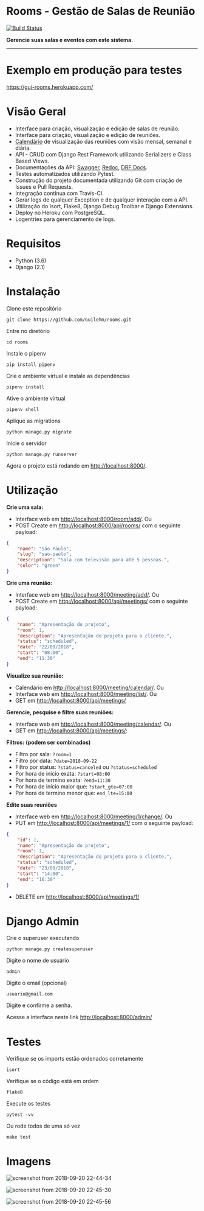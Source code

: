 # Rooms - Gestão de Salas de Reunião
[![Build Status](https://travis-ci.com/Guilehm/rooms.svg?branch=master)](https://travis-ci.com/Guilehm/rooms)

**Gerencie suas salas e eventos com este sistema.**

---
# Exemplo em produção para testes
https://gui-rooms.herokuapp.com/


# Visão Geral

* Interface para criação, visualização e edição de salas de reunião.
* Interface para criação, visualização e edição de reuniões.
* [Calendário](https://gui-rooms.herokuapp.com/meeting/calendar/) de visualização das reuniões com visão mensal, semanal e diária.
* API - CRUD com Django Rest Framework utilizando Serializers e Class Based Views.
* Documentações da API: [Swagger](https://gui-rooms.herokuapp.com/swagger/), [Redoc](https://gui-rooms.herokuapp.com/redoc/), [DRF Docs](https://gui-rooms.herokuapp.com/docs/).
* Testes automatizados utilizando Pytest.
* Construção do projeto documentada utilizando Git com criação de Issues e Pull Requests.
* Integração contínua com Travis-CI.
* Gerar logs de qualquer Exception e de qualquer interação com a API.
* Utilização do Isort, Flake8, Django Debug Toolbar e Django Extensions.
* Deploy no Heroku com PostgreSQL. 
* Logentries para gerenciamento de logs.

# Requisitos

* Python (3.6)
* Django (2.1)

# Instalação

Clone este repositório

    git clone https://github.com/Guilehm/rooms.git

Entre no diretório

    cd rooms
    
Instale o pipenv

    pip install pipenv
    
Crie o ambiente virtual e instale as dependências

    pipenv install
    
Ative o ambiente virtual 

    pipenv shell

Aplique as migrations

    python manage.py migrate

Inicie o servidor

    python manage.py runserver

Agora o projeto está rodando em [http://localhost:8000/](http://localhost:8000/).

# Utilização

**Crie uma sala:**
- Interface web em [http://localhost:8000/room/add/](http://localhost:8000/room/add/). Ou
- POST Create em [http://localhost:8000/api/rooms/](http://localhost:8000/api/rooms/) com o seguinte payload:
```json
{
    "name": "São Paulo",
    "slug": "sao-paulo",
    "description": "Sala com televisão para até 5 pessoas.",
    "color": "green"
}
```

**Crie uma reunião:**
- Interface web em [http://localhost:8000/meeting/add/](http://localhost:8000/meeting/add/). Ou
- POST Create em [http://localhost:8000/api/meetings/](http://localhost:8000/api/meetings/) com o seguinte payload:
```json
{
    "name": "Apresentação do projeto",
    "room": 1,
    "description": "Apresentação do projeto para o cliente.",
    "status": "scheduled",
    "date": "22/09/2018",
    "start": "08:00",
    "end": "11:30"
}
```

**Visualize sua reunião:**
- Calendário em [http://localhost:8000/meeting/calendar/](http://localhost:8000/meeting/calendar/). Ou
- Interface web em [http://localhost:8000/meeting/list/](http://localhost:8000/meeting/list/). Ou
- GET em [http://localhost:8000/api/meetings/](http://localhost:8000/api/meetings/) 

**Gerencie, pesquise e filtre suas reuniões:**
- Interface web em [http://localhost:8000/meeting/calendar/](http://localhost:8000/meeting/calendar/). Ou
- GET em [http://localhost:8000/api/meetings/](http://localhost:8000/api/meetings/):

**Filtros: (podem ser combinados)**
- Filtro por sala: `?room=1`
- Filtro por data: `?date=2018-09-22`
- Filtro por status: `?status=canceled` ou `?status=scheduled`
- Por hora de início exata: `?start=08:00`
- Por hora de termino exata: `?end=11:30`
- Por hora de início maior que: `?start_gte=07:00`
- Por hora de termino menor que: `end_lte=15:00`

**Edite suas reuniões**
- Interface web em [http://localhost:8000/meeting/1/change/](http://localhost:8000/meeting/1/change/). Ou
- PUT em [http://localhost:8000/api/meetings/1/](http://localhost:8000/api/meetings/1/) com o seguinte payload:
```json
{
    "id": 1,
    "name": "Apresentação do projeto",
    "room": 1,
    "description": "Apresentação do projeto para o cliente.",
    "status": "scheduled",
    "date": "23/09/2018",
    "start": "14:00",
    "end": "16:30"
}
```
- DELETE em [http://localhost:8000/api/meetings/1/](http://localhost:8000/api/meetings/1/)

# Django Admin
Crie o superuser executando

    python manage.py createsuperuser
    
Digite o nome de usuário

    admin
    
Digite o email (opcional)

    usuario@gmail.com
    
Digite e confirme a senha.

Acesse a interface neste link [http://localhost:8000/admin/](http://localhost:8000/admin/)

# Testes

Verifique se os imports estão ordenados corretamente

    isort
    
Verifique se o código está em ordem

    flake8

Execute os testes

    pytest -vv
    
Ou rode todos de uma só vez

    make test
    
# Imagens

![screenshot from 2018-09-20 22-44-34](https://user-images.githubusercontent.com/33688752/45855562-16e0b700-bd27-11e8-9182-135164d78f46.png)

![screenshot from 2018-09-20 22-45-30](https://user-images.githubusercontent.com/33688752/45855574-24963c80-bd27-11e8-95ee-8fa2e9a7789a.png)


![screenshot from 2018-09-20 22-45-56](https://user-images.githubusercontent.com/33688752/45855579-3081fe80-bd27-11e8-9893-f71b1c80b479.png)


